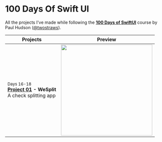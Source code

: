 # 100 Days Of Swift UI
All the projects I've made while following the [**100 Days of SwiftUI**](https://www.hackingwithswift.com/100/swiftui) course by Paul Hudson ([@twostraws](https://github.com/twostraws)).

Projects | Preview
--- | ---
<sub>Days 16-18</sub> <br> **[Project 01](P01-WeSplit) - WeSplit** <br> A check splitting app | <img src="https://user-images.githubusercontent.com/23068820/187034737-85e93148-f0b0-4557-a9af-e906c239106d.png" width="300">
